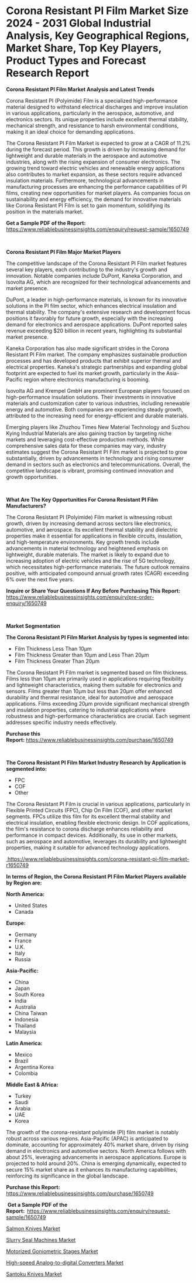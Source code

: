 <p><h1>Corona Resistant PI Film Market Size 2024 - 2031 Global Industrial Analysis, Key Geographical Regions, Market Share, Top Key Players, Product Types and Forecast Research Report</h1></p><p><strong>Corona Resistant PI Film Market Analysis and Latest Trends</strong></p>
<p><p>Corona Resistant PI (Polyimide) Film is a specialized high-performance material designed to withstand electrical discharges and improve insulation in various applications, particularly in the aerospace, automotive, and electronics sectors. Its unique properties include excellent thermal stability, mechanical strength, and resistance to harsh environmental conditions, making it an ideal choice for demanding applications.</p><p>The Corona Resistant PI Film Market is expected to grow at a CAGR of 11.2% during the forecast period. This growth is driven by increasing demand for lightweight and durable materials in the aerospace and automotive industries, along with the rising expansion of consumer electronics. The growing trend toward electric vehicles and renewable energy applications also contributes to market expansion, as these sectors require advanced insulation materials. Furthermore, technological advancements in manufacturing processes are enhancing the performance capabilities of PI films, creating new opportunities for market players. As companies focus on sustainability and energy efficiency, the demand for innovative materials like Corona Resistant PI Film is set to gain momentum, solidifying its position in the materials market.</p></p>
<p><strong>Get a Sample PDF of the Report:&nbsp;</strong> <a href="https://www.reliablebusinessinsights.com/enquiry/request-sample/1650749?utm_campaign=1135&utm_medium=2&utm_source=Github&utm_content=ia&utm_term=26092024&utm_id=corona-resistant-pi-film">https://www.reliablebusinessinsights.com/enquiry/request-sample/1650749</a></p>
<p>&nbsp;</p>
<p><strong>Corona Resistant PI Film Major Market Players</strong></p>
<p><p>The competitive landscape of the Corona Resistant PI Film market features several key players, each contributing to the industry's growth and innovation. Notable companies include DuPont, Kaneka Corporation, and Isovolta AG, which are recognized for their technological advancements and market presence.</p><p>DuPont, a leader in high-performance materials, is known for its innovative solutions in the PI film sector, which enhances electrical insulation and thermal stability. The company's extensive research and development focus positions it favorably for future growth, especially with the increasing demand for electronics and aerospace applications. DuPont reported sales revenue exceeding $20 billion in recent years, highlighting its substantial market presence.</p><p>Kaneka Corporation has also made significant strides in the Corona Resistant PI Film market. The company emphasizes sustainable production processes and has developed products that exhibit superior thermal and electrical properties. Kaneka's strategic partnerships and expanding global footprint are expected to fuel its market growth, particularly in the Asia-Pacific region where electronics manufacturing is booming.</p><p>Isovolta AG and Krempel GmbH are prominent European players focused on high-performance insulation solutions. Their investments in innovative materials and customization cater to various industries, including renewable energy and automotive. Both companies are experiencing steady growth, attributed to the increasing need for energy-efficient and durable materials.</p><p>Emerging players like Zhuzhou Times New Material Technology and Suzhou Kying Industrial Materials are also gaining traction by targeting niche markets and leveraging cost-effective production methods. While comprehensive sales data for these companies may vary, industry estimates suggest the Corona Resistant PI Film market is projected to grow substantially, driven by advancements in technology and rising consumer demand in sectors such as electronics and telecommunications. Overall, the competitive landscape is vibrant, promising continued innovation and growth opportunities.</p></p>
<p>&nbsp;</p>
<p><strong>What Are The Key Opportunities For Corona Resistant PI Film Manufacturers?</strong></p>
<p><p>The Corona Resistant PI (Polyimide) Film market is witnessing robust growth, driven by increasing demand across sectors like electronics, automotive, and aerospace. Its excellent thermal stability and dielectric properties make it essential for applications in flexible circuits, insulation, and high-temperature environments. Key growth trends include advancements in material technology and heightened emphasis on lightweight, durable materials. The market is likely to expand due to increasing adoption of electric vehicles and the rise of 5G technology, which necessitates high-performance materials. The future outlook remains positive, with anticipated compound annual growth rates (CAGR) exceeding 6% over the next five years.</p></p>
<p><strong>Inquire or Share Your Questions If Any Before Purchasing This Report:</strong> <a href="https://www.reliablebusinessinsights.com/enquiry/pre-order-enquiry/1650749?utm_campaign=1135&utm_medium=2&utm_source=Github&utm_content=ia&utm_term=26092024&utm_id=corona-resistant-pi-film">https://www.reliablebusinessinsights.com/enquiry/pre-order-enquiry/1650749</a></p>
<p>&nbsp;</p>
<p><strong>Market Segmentation</strong></p>
<p><strong>The Corona Resistant PI Film Market Analysis by types is segmented into:</strong></p>
<p><ul><li>Film Thickness Less Than 10µm</li><li>Film Thickness Greater than 10µm and Less Than 20µm</li><li>Film Thickness Greater Than 20µm</li></ul></p>
<p><p>The Corona Resistant PI Film market is segmented based on film thickness. Films less than 10µm are primarily used in applications requiring flexibility and lightweight characteristics, making them suitable for electronics and sensors. Films greater than 10µm but less than 20µm offer enhanced durability and thermal resistance, ideal for automotive and aerospace applications. Films exceeding 20µm provide significant mechanical strength and insulation properties, catering to industrial applications where robustness and high-performance characteristics are crucial. Each segment addresses specific industry needs effectively.</p></p>
<p><strong>Purchase this Report:&nbsp;</strong><a href="https://www.reliablebusinessinsights.com/purchase/1650749?utm_campaign=1135&utm_medium=2&utm_source=Github&utm_content=ia&utm_term=26092024&utm_id=corona-resistant-pi-film">https://www.reliablebusinessinsights.com/purchase/1650749</a></p>
<p>&nbsp;</p>
<p><strong>The Corona Resistant PI Film Market Industry Research by Application is segmented into:</strong></p>
<p><ul><li>FPC</li><li>COF</li><li>Other</li></ul></p>
<p><p>The Corona Resistant PI Film is crucial in various applications, particularly in Flexible Printed Circuits (FPC), Chip On Film (COF), and other market segments. FPCs utilize this film for its excellent thermal stability and electrical insulation, enabling flexible electronic design. In COF applications, the film's resistance to corona discharge enhances reliability and performance in compact devices. Additionally, its use in other markets, such as aerospace and automotive, leverages its durability and lightweight properties, making it suitable for advanced technology applications.</p></p>
<p><a href="https://www.reliablebusinessinsights.com/corona-resistant-pi-film-market-r1650749?utm_campaign=1135&utm_medium=2&utm_source=Github&utm_content=ia&utm_term=26092024&utm_id=corona-resistant-pi-film">&nbsp;https://www.reliablebusinessinsights.com/corona-resistant-pi-film-market-r1650749</a></p>
<p><strong>In terms of Region, the Corona Resistant PI Film Market Players available by Region are:</strong></p>
<p>
    <p> <strong> North America: </strong>
        <ul>
            <li>United States</li>
            <li>Canada</li>
        </ul>
        </p> 
    <p> <strong> Europe: </strong>
        <ul>
            <li>Germany</li>
            <li>France</li>
            <li>U.K.</li>
            <li>Italy</li>
            <li>Russia</li>
        </ul>
        </p> 
    <p> <strong> Asia-Pacific: </strong>
        <ul>
            <li>China</li>
            <li>Japan</li>
            <li>South Korea</li>
            <li>India</li>
            <li>Australia</li>
            <li>China Taiwan</li>
            <li>Indonesia</li>
            <li>Thailand</li>
            <li>Malaysia</li>
        </ul>
        </p> 
    <p> <strong> Latin America: </strong>
        <ul>
            <li>Mexico</li>
            <li>Brazil</li>
            <li>Argentina Korea</li>
            <li>Colombia</li>
        </ul>
        </p> 
    <p> <strong> Middle East & Africa: </strong>
        <ul>
            <li>Turkey</li>
            <li>Saudi</li>
            <li>Arabia</li>
            <li>UAE</li>
            <li>Korea</li>
        </ul>
    </p>
    </p>
<p><p>The growth of the corona-resistant polyimide (PI) film market is notably robust across various regions. Asia-Pacific (APAC) is anticipated to dominate, accounting for approximately 40% market share, driven by rising demand in electronics and automotive sectors. North America follows with about 25%, leveraging advancements in aerospace applications. Europe is projected to hold around 20%. China is emerging dynamically, expected to secure 15% market share as it enhances its manufacturing capabilities, reinforcing its significance in the global landscape.</p></p>
<p><strong>Purchase this Report: </strong><a href="https://www.reliablebusinessinsights.com/purchase/1650749?utm_campaign=1135&utm_medium=2&utm_source=Github&utm_content=ia&utm_term=26092024&utm_id=corona-resistant-pi-film">https://www.reliablebusinessinsights.com/purchase/1650749</a></p>
<p>&nbsp;<strong>Get a Sample PDF of the Report:&nbsp;&nbsp;</strong><a href="https://www.reliablebusinessinsights.com/enquiry/request-sample/1650749?utm_campaign=1135&utm_medium=2&utm_source=Github&utm_content=ia&utm_term=26092024&utm_id=corona-resistant-pi-film">https://www.reliablebusinessinsights.com/enquiry/request-sample/1650749</a></p>
<p><strong></strong></p>
<p><p><a href="https://issuu.com/reportprime-2/docs/salmon-knives-market-size-2030.pptx_4c521238204ac4?utm_campaign=1135&utm_medium=2&utm_source=Github&utm_content=ia&utm_term=26092024&utm_id=corona-resistant-pi-film">Salmon Knives Market</a></p><p><a href="https://www.linkedin.com/pulse/global-slurry-seal-machines-market-size-share-analysis-product-r3fxf?trackingId=2we%2BuyxmRrCV%2FE3rMiaF9A%3D%3D&utm_campaign=1135&utm_medium=2&utm_source=Github&utm_content=ia&utm_term=26092024&utm_id=corona-resistant-pi-film">Slurry Seal Machines Market</a></p><p><a href="https://github.com/ChristyMAguilar/Market-Research-Report-List-1/blob/main/motorized-goniometric-stages-market.md?utm_campaign=1135&utm_medium=2&utm_source=Github&utm_content=ia&utm_term=26092024&utm_id=corona-resistant-pi-film">Motorized Goniometric Stages Market</a></p><p><a href="https://github.com/StackhouseBerny/Market-Research-Report-List-1/blob/main/high-speed-analog-to-digital-converters-market.md?utm_campaign=1135&utm_medium=2&utm_source=Github&utm_content=ia&utm_term=26092024&utm_id=corona-resistant-pi-film">High-speed Analog-to-digital Converters Market</a></p><p><a href="https://issuu.com/reportprime-2/docs/santoku-knives-market-size-2030.ppt_074ec1c5866898?utm_campaign=1135&utm_medium=2&utm_source=Github&utm_content=ia&utm_term=26092024&utm_id=corona-resistant-pi-film">Santoku Knives Market</a></p></p>